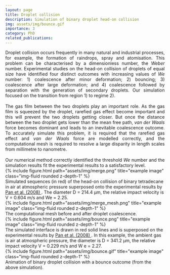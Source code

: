 ```yaml
---
layout: page
title: Droplet collision 
description: Simulation of binary droplet head-on collision
img: assets/img/bounce.gif
importance: 3
category: PhD
related_publications: 
---
```

<div style='text-align: justify;'>
Droplet collision occurs frequently in many natural and industrial processes, for example, the formation of raindrops, spray and atomisation. This problem 
can be characterised by a dimensionless number, the <i>Weber</i> number. Experimental studies on the head-on collision of droplets of equal size have 
identified four distinct outcomes with increasing values of <i> We </i> number: 1) coalescence after minor deformation; 2) bouncing; 3) coalescence after large
deformation; and 4) coalescence followed by separation with the generation of secondary droplets. Our simulation focused on the transition from region 1) 
to regime 2).
<br/>
<br/>
The gas film between the two droplets play an important role. As the gas film is squeezed by the droplet, rarefied gas effect become important and this will 
prevent the two droplets getting closer. But once the distance between the two droplet gets lower than the mean free path, <i>van der Waals</i> force becomes 
dominant and leads to an inevitable coalescence outcome. To accurately simulate this problem, it is required that the rarefied gas effect and <i> van der Waals</i> 
force are modelled correctly, and the computational mesh is required to resolve a large disparity in length scales from millimetre to nanometre.
<br/>
<br/>
Our numerical method correctly identified the threshold <i>We</i> number and the simulation results fit the experimental results to a satisfactory level. 
</div>

<div class="row justify-content-center">
<div class = "center">
<div class="col-sm">
{% include figure.html path="assets/img/merge.png" title="example image" class="img-fluid rounded z-depth-1" %}
</div>
</div>
</div>
<div class="caption">
Simulated sequences (in red) of the head-on collision of binary
tetradecane in air at atmospheric pressure superposed onto the experimental results by <a href="https://pubs.aip.org/aip/jap/article-abstract/103/6/064901/284444/Experimental-and-mechanistic-description-of?redirectedFrom=fulltext">Pan et al. (2008) </a>. The diameter D = 214.4 µm, the relative impact velocity is V = 0.604 m/s and We = 2.25.
</div>


<div class="row justify-content-center">
<div class = "center">
<div class="col-sm">
{% include figure.html path="assets/img/merge_mesh.png" title="example image" class="img-fluid rounded z-depth-1" %}
</div>
</div>
</div>
<div class="caption">
The computational mesh before and after droplet coalescence.
</div>


<div class="row justify-content-center">
<div class = "center">
<div class="col-sm">
{% include figure.html path="assets/img/bounce.png" title="example image" class="img-fluid rounded z-depth-1" %}
</div>
</div>
</div>
<div class="caption">
The simulated interface is drawn in red solid lines and is superposed
on the experimental results by <a href="https://pubs.aip.org/aip/jap/article-abstract/103/6/064901/284444/Experimental-and-mechanistic-description-of?redirectedFrom=fulltext">Pan et al. (2008) </a>. In this example, the ambient
gas is air at atmospheric pressure, the diameter is D = 341.2 µm, the relative
impact velocity V = 0.229 m/s and W e = 2.27.
</div>

<div class="row justify-content-center">
<div class = "center">
<div class="col-sm">
{% include figure.html path="assets/img/bounce.gif" title="example image" class="img-fluid rounded z-depth-1" %}
</div>
</div>
</div>
<div class="caption">
Animation of binary droplet collision with a bounce outcome (from the above simulation).
</div>


